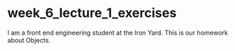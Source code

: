 # week_6_lecture_1_exercises
I am a front end engineering student at the Iron Yard. This is our homework about Objects.
